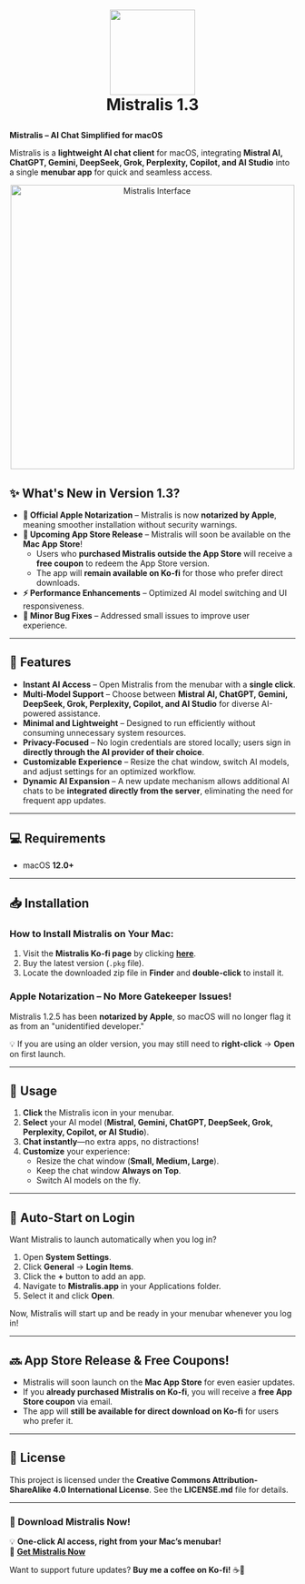 # <p align="center"> <img src="https://github.com/peterdsp/Mistralis/blob/b76145f10be87a36a940d24cf99991c8528b933e/Mistralis/Mistralis/Assets.xcassets/AppIcon.appiconset/icon_512x512%402x.png" width="150" height="150" /> <br> Mistralis 1.3 </p>

**Mistralis – AI Chat Simplified for macOS**

Mistralis is a **lightweight AI chat client** for macOS, integrating **Mistral AI, ChatGPT, Gemini, DeepSeek, Grok, Perplexity, Copilot, and AI Studio** into a single **menubar app** for quick and seamless access.

<p align="center"> <img src="https://github.com/user-attachments/assets/7c717514-b1e8-461c-8329-6743218682e8" width="500" alt="Mistralis Interface"> </p>

## ✨ What's New in Version 1.3?

- **🚀 Official Apple Notarization** – Mistralis is now **notarized by Apple**, meaning smoother installation without security warnings.  
- **📢 Upcoming App Store Release** – Mistralis will soon be available on the **Mac App Store**!  
  - Users who **purchased Mistralis outside the App Store** will receive a **free coupon** to redeem the App Store version.  
  - The app will **remain available on Ko-fi** for those who prefer direct downloads.  
- **⚡ Performance Enhancements** – Optimized AI model switching and UI responsiveness.  
- **🔧 Minor Bug Fixes** – Addressed small issues to improve user experience.  

---

## 📌 Features

- **Instant AI Access** – Open Mistralis from the menubar with a **single click**.
- **Multi-Model Support** – Choose between **Mistral AI, ChatGPT, Gemini, DeepSeek, Grok, Perplexity, Copilot, and AI Studio** for diverse AI-powered assistance.
- **Minimal and Lightweight** – Designed to run efficiently without consuming unnecessary system resources.
- **Privacy-Focused** – No login credentials are stored locally; users sign in **directly through the AI provider of their choice**.
- **Customizable Experience** – Resize the chat window, switch AI models, and adjust settings for an optimized workflow.
- **Dynamic AI Expansion** – A new update mechanism allows additional AI chats to be **integrated directly from the server**, eliminating the need for frequent app updates.

---

## 💻 Requirements

- macOS **12.0+**

---

## 📥 Installation

### **How to Install Mistralis on Your Mac:**
1. Visit the **Mistralis Ko-fi page** by clicking [**here**](https://ko-fi.com/s/b1ef047a6f).  
2. Buy the latest version (`.pkg` file).  
3. Locate the downloaded zip file in **Finder** and **double-click** to install it.

### **Apple Notarization – No More Gatekeeper Issues!**  
Mistralis 1.2.5 has been **notarized by Apple**, so macOS will no longer flag it as from an "unidentified developer."  

💡 If you are using an older version, you may still need to **right-click** → **Open** on first launch.

---

## 🔧 Usage

1. **Click** the Mistralis icon in your menubar.  
2. **Select** your AI model (**Mistral, Gemini, ChatGPT, DeepSeek, Grok, Perplexity, Copilot, or AI Studio**).  
3. **Chat instantly**—no extra apps, no distractions!  
4. **Customize** your experience:
   - Resize the chat window (**Small, Medium, Large**).
   - Keep the chat window **Always on Top**.
   - Switch AI models on the fly.

---

## 🔄 Auto-Start on Login

Want Mistralis to launch automatically when you log in?

1. Open **System Settings**.  
2. Click **General** → **Login Items**.  
3. Click the **+** button to add an app.  
4. Navigate to **Mistralis.app** in your Applications folder.  
5. Select it and click **Open**.

Now, Mistralis will start up and be ready in your menubar whenever you log in!

---

## 🔜 App Store Release & Free Coupons!  

- Mistralis will soon launch on the **Mac App Store** for even easier updates.  
- If you **already purchased Mistralis on Ko-fi**, you will receive a **free App Store coupon** via email.  
- The app will **still be available for direct download on Ko-fi** for users who prefer it.

---

## 📜 License

This project is licensed under the **Creative Commons Attribution-ShareAlike 4.0 International License**. See the **LICENSE.md** file for details.

---

### 🚀 Download Mistralis Now!

💡 **One-click AI access, right from your Mac’s menubar!**  
🔗 **[Get Mistralis Now](https://ko-fi.com/s/b1ef047a6f)**  

Want to support future updates? **Buy me a coffee on Ko-fi!** ☕💙
